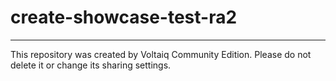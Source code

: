 # create-showcase-test-ra2



---

This repository was created by Voltaiq Community Edition. Please do not delete it or change its
sharing settings.
